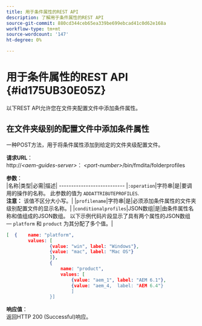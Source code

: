 ```yaml
---
title: 用于条件属性的REST API
description: 了解用于条件属性的REST API
source-git-commit: 880cd344ceb65ea339be699ebcad41c0d62e168a
workflow-type: tm+mt
source-wordcount: '147'
ht-degree: 0%

---
```


# 用于条件属性的REST API {#id175UB30E05Z}

以下REST API允许您在文件夹配置文件中添加条件属性。

## 在文件夹级别的配置文件中添加条件属性

一种POST方法，用于将条件属性添加到给定的文件夹级配置文件。

**请求URL**：\
http://*&lt;aem-guides-server>*： *&lt;port-number>*/bin/fmdita/folderprofiles

**参数**：\
|名称|类型|必需|描述| --------------------------- |`:operation`|字符串|是|要调用的操作的名称。 此参数的值为 ``ADDATTRIBUTEPROFILES``. <br> **注意：** 该值不区分大小写。| |`profilename`|字符串|是|必须添加条件属性的文件夹级别配置文件的显示名称。| |`conditionalprofiles`|JSON数组|是|由条件属性名称和值组成的JSON数组。 以下示例代码片段显示了具有两个属性的JSON数组 —  `platform` 和 `product` 为其分配了多个值。|

```JSON
[  {    name: "platform",    
        values: [       
                {value: "win", label: "Windows"},       
                {value: "mac", label: "Mac OS"}    
                ]},
                {    
                    name: "product",    
                    values: [      
                        {value: "aem_1", label: "AEM 6.1"},     
                        {value: "aem_4,  label: "AEM 6.4"}  
                        ]  
                }]
```

**响应值**：\
返回HTTP 200 \(Successful\)响应。
